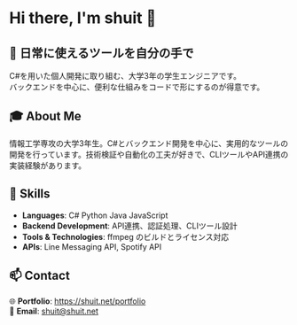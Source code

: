 # Hi there, I'm shuit 👋

## 🚀 日常に使えるツールを自分の手で

C#を用いた個人開発に取り組む、大学3年の学生エンジニアです。  
バックエンドを中心に、便利な仕組みをコードで形にするのが得意です。

## 🎓 About Me

情報工学専攻の大学3年生。C#とバックエンド開発を中心に、実用的なツールの開発を行っています。技術検証や自動化の工夫が好きで、CLIツールやAPI連携の実装経験があります。

## 💪 Skills

- **Languages**: C# Python Java JavaScript
- **Backend Development**: API連携、認証処理、CLIツール設計
- **Tools & Technologies**: ffmpeg のビルドとライセンス対応
- **APIs**: Line Messaging API, Spotify API

## 📫 Contact

🌐 **Portfolio**: https://shuit.net/portfolio  
📧 **Email**: [shuit@shuit.net](mailto:shuit@shuit.net)
